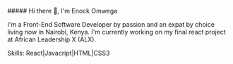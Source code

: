 [
](https://res.cloudinary.com/practicaldev/image/fetch/s--WLCxLHaG--/c_imagga_scale,f_auto,fl_progressive,h_420,q_66,w_1000/https://dev-to-uploads.s3.amazonaws.com/uploads/articles/ouzz1vdmg4v8nqsimpqe.gif)##### Hi there 👋, I'm Enock Omwega
[
](https://res.cloudinary.com/practicaldev/image/fetch/s--WLCxLHaG--/c_imagga_scale,f_auto,fl_progressive,h_420,q_66,w_1000/https://dev-to-uploads.s3.amazonaws.com/uploads/articles/ouzz1vdmg4v8nqsimpqe.gif)

I'm a Front-End Software Developer by passion and an expat by choice living now in Nairobi, Kenya.
I'm currently working on my final react project at African Leadership X (ALX). 

Skills: React|Javacript|HTML|CSS3
